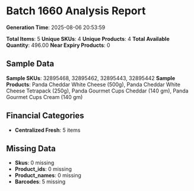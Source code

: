 # Batch 1660 Analysis Report

**Generation Time**: 2025-08-06 20:53:59

**Total Items**: 5
**Unique SKUs**: 4
**Unique Products**: 4
**Total Available Quantity**: 496.00
**Near Expiry Products**: 0

## Sample Data
**Sample SKUs**: 32895468, 32895462, 32895443, 32895442
**Sample Products**: Panda Cheddar White Cheese (500g), Panda Cheddar White Cheese Tetrapack (250g), Panda Gourmet Cups Cheddar (140 gm), Panda Gourmet Cups Cream (140 gm)

## Financial Categories
- **Centralized Fresh**: 5 items

## Missing Data
- **Skus**: 0 missing
- **Product_ids**: 0 missing
- **Product_names**: 0 missing
- **Barcodes**: 5 missing
